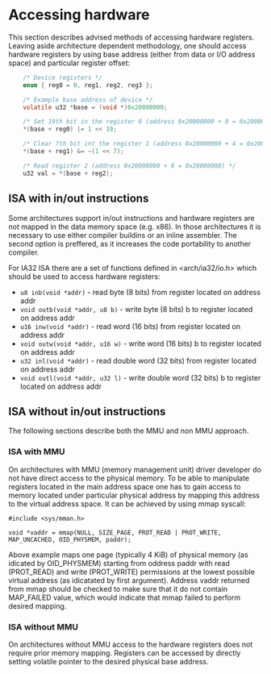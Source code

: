# Accessing hardware

This section describes advised methods of accessing hardware registers. Leaving aside architecture dependent methodology, one should access hardware registers by using base address (either from data or I/O address space) and particular register offset:

````C
    /* Device registers */
    enum { reg0 = 0, reg1, reg2, reg3 };

    /* Example base address of device */
    volatile u32 *base = (void *)0x20000000;

    /* Set 19th bit in the register 0 (address 0x20000000 + 0 = 0x20000000) */
    *(base + reg0) |= 1 << 19;

    /* Clear 7th bit int the register 1 (address 0x20000000 + 4 = 0x20000004 */
    *(base + reg1) &= ~(1 << 7);

    /* Read register 2 (address 0x20000000 + 8 = 0x20000008) */
    u32 val = *(base + reg2);
````

## ISA with in/out instructions

Some architectures support in/out instructions and hardware registers are not mapped in the data memory space (e.g. x86). In those architectures it is necessary to use either compiler buildins or an inline assembler. The second option is preffered, as it increases the code portability to another compiler.

For IA32 ISA there are a set of functions defined in <arch/ia32/io.h> which should be used to access hardware registers:


* `u8 inb(void *addr)` - read byte (8 bits) from register located on address addr
* `void outb(void *addr, u8 b)` - write byte (8 bits) b to register located on address addr
* `u16 inw(void *addr)` - read word (16 bits) from register located on address addr
* `void outw(void *addr, u16 w)` - write word (16 bits) b to register located on address addr
* `u32 inl(void *addr)` - read double word (32 bits) from register located on address addr
* `void outl(void *addr, u32 l)` - write double word (32 bits) b to register located on address addr

## ISA without in/out instructions

The following sections describe both the MMU and non MMU approach.

### ISA with MMU

On architectures with MMU (memory management unit) driver developer do not have direct access to the physical memory. To be able to manipulate registers located in the main address space one has to gain access to memory located under particular physical address by mapping this address to the virtual address space. It can be achieved by using mmap syscall:

>
    #include <sys/mman.h>
>
    void *vaddr = mmap(NULL, SIZE_PAGE, PROT_READ | PROT_WRITE, MAP_UNCACHED, OID_PHYSMEM, paddr);

Above example maps one page (typically 4 KiB) of physical memory (as idicated by OID_PHYSMEM) starting from oddress paddr with read (PROT_READ) and write (PROT_WRITE) permissions at the lowest possible virtual address (as idicatated by first argument). Address vaddr returned from mmap should be checked to make sure that it do not contain MAP_FAILED value, which would indicate that mmap failed to perform desired mapping.


### ISA without MMU

On architectures without MMU access to the hardware registers does not require prior memory mapping. Registers can be accessed by directly setting volatile pointer to the desired physical base address.
